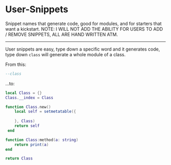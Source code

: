 # User-Snippets
Snippet names that generate code, good for modules, and for starters that want a kickstart.
NOTE: I WILL NOT ADD THE ABILITY FOR USERS TO ADD / REMOVE SNIPPETS, ALL ARE HAND WRITTEN ATM.

---

User snippets are easy, type down a specific word and it generates code, type down `class` will generate a whole module of a class.

From this:

```lua
--class
```
...to:

```lua
local Class = {}
Class.__index = Class

function Class.new()
	local self = setmetatable({
		
	}, Class)
	return self
 end

function Class:method(a: string)
	return print(a)
end

return Class
```
